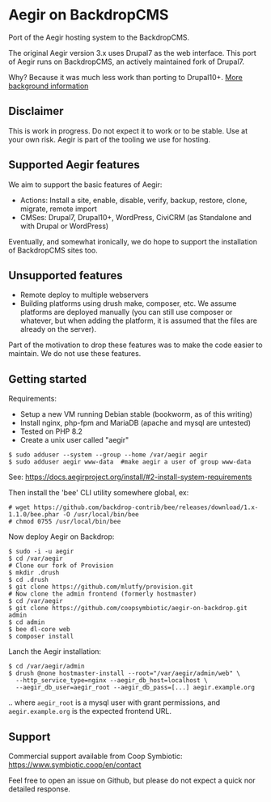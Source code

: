 # Aegir on BackdropCMS

Port of the Aegir hosting system to the BackdropCMS.

The original Aegir version 3.x uses Drupal7 as the web interface. This port of
Aegir runs on BackdropCMS, an actively maintained fork of Drupal7.

Why? Because it was much less work than porting to Drupal10+.
[More background information](https://www.bidon.ca/random/2024-10-02-aegir-drupal10-backdrop/)

## Disclaimer

This is work in progress. Do not expect it to work or to be stable.
Use at your own risk. Aegir is part of the tooling we use for hosting.

## Supported Aegir features

We aim to support the basic features of Aegir:

* Actions: Install a site, enable, disable, verify, backup, restore, clone, migrate, remote import
* CMSes: Drupal7, Drupal10+, WordPress, CiviCRM (as Standalone and with Drupal or WordPress)

Eventually, and somewhat ironically, we do hope to support the installation of
BackdropCMS sites too.

## Unsupported features

* Remote deploy to multiple webservers
* Building platforms using drush make, composer, etc. We assume platforms are deployed manually (you can still use composer or whatever, but when adding the platform, it is assumed that the files are already on the server).

Part of the motivation to drop these features was to make the code easier to maintain. We do not use these features.

## Getting started

Requirements:

* Setup a new VM running Debian stable (bookworm, as of this writing)
* Install nginx, php-fpm and MariaDB (apache and mysql are untested)
* Tested on PHP 8.2
* Create a unix user called "aegir"

```
$ sudo adduser --system --group --home /var/aegir aegir
$ sudo adduser aegir www-data  #make aegir a user of group www-data
```

See: https://docs.aegirproject.org/install/#2-install-system-requirements

Then install the 'bee' CLI utility somewhere global, ex:

```
# wget https://github.com/backdrop-contrib/bee/releases/download/1.x-1.1.0/bee.phar -O /usr/local/bin/bee
# chmod 0755 /usr/local/bin/bee
```

Now deploy Aegir on Backdrop:

```
$ sudo -i -u aegir
$ cd /var/aegir
# Clone our fork of Provision
$ mkdir .drush
$ cd .drush
$ git clone https://github.com/mlutfy/provision.git
# Now clone the admin frontend (formerly hostmaster)
$ cd /var/aegir
$ git clone https://github.com/coopsymbiotic/aegir-on-backdrop.git admin
$ cd admin
$ bee dl-core web
$ composer install
```

Lanch the Aegir installation:

```
$ cd /var/aegir/admin
$ drush @none hostmaster-install --root="/var/aegir/admin/web" \
  --http_service_type=nginx --aegir_db_host=localhost \
  --aegir_db_user=aegir_root --aegir_db_pass=[...] aegir.example.org
```

.. where `aegir_root` is a mysql user with grant permissions, and `aegir.example.org` is the expected frontend URL.

## Support

Commercial support available from Coop Symbiotic: https://www.symbiotic.coop/en/contact

Feel free to open an issue on Github, but please do not expect a quick nor detailed response.
